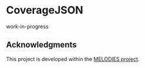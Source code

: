 # CoverageJSON

work-in-progress

## Acknowledgments

This project is developed within the [MELODIES project](http://www.melodiesproject.eu).
